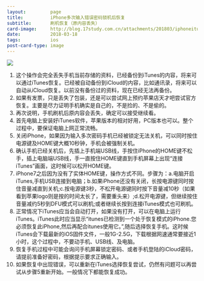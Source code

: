 ```yaml
---
layout:         page
title:          iPhone多次输入错误密码锁机后恢复
subtitle:       刷机恢复（原内容丢失）
card-image:     http://blog.17study.com.cn/attachments/201803/iphoneitunes.jpg
date:           2018-03-18
tags:           ios
post-card-type: image
---
```

![](http://blog.17study.com.cn/attachments/201803/iphoneitunes.jpg)
1. 这个操作会完全丢失手机当前存储的资料，已经备份到iTunes的内容，将来可以通过iTunes恢复。已经被自动备份到iCloud的内容，比如通讯录，将来可以自动从iCloud恢复。以前没有备份过的资料，现在已经无法再备份。  
2. 如果有发票，只是丢失了包装，还是可以尝试网上预约苹果店天才吧尝试官方恢复。主要是尽力证明手机确实是自己的，不是捡的、不是偷的。  
3. 再次说明，手机刷机后原内容会丢失，确定可以接受继续看。
4. 首先电脑上安装好iTunes软件，苹果版本的相对好用，PC版本也可以。整个过程中，要保证电脑上网正常流畅。  
5. 关闭iPhone，如果因为输入多次密码手机已经被锁定无法关机，可以同时按住电源键及HOME键大概10秒钟，手机会被强制关机。  
6. 确认手机已经关机后，先插上手机端USB线，手按住iPhone的HOME键不松手，插上电脑端USB线，手一直按住HOME键直到手机屏幕上出现“连接iTunes”画面，这时候可以松开HOME键。  
7. iPhone7之后因为没有了实体HOME键，操作方式不同。步骤为：a.电脑开启iTunes,手机USB连接到电脑；b.如果iPhone还没有关闭，长按电源键同时按住音量减直到关机;c.按电源键3秒，不松开电源键同时按下音量减10秒（如果看到苹果logo则是按的时间太长了，需要重头来）;d.松开电源键，但继续按住音量减约5秒到DFU模式可以刷机;或者继续长按到连接iTunes模式也可刷机。  
7. 正常情况下iTunes应当会自动打开，如果没有打开，可以在电脑上运行iTunes。iTunes此时应当显示“itunes已检测到一个处于恢复模式的iPhone.您必须恢复此iPhone,然后再配合itunes使用它。”,随后选择恢复手机。这时候iTunes会下载最新的iOS固件文件，一般1G-2.5G，下载根据网速通常要接近1小时，这个过程中，不要动手机、USB线、及电脑。  
8. 恢复手机过程中可能会询问手机屏幕锁定密码、或者手机登陆的iCloud密码，请提前准备好密码，根据提示要求正确输入。  
9. 如果恢复中出现错误，可以重新在iTunes选择恢复尝试，仍然有问题可以再尝试从步骤5重新开始。一般情况下都能恢复成功。  



